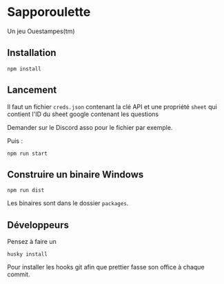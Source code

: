 # Sapporoulette

Un jeu Ouestampes(tm)

## Installation

```
npm install
```

## Lancement

Il faut un fichier `creds.json` contenant la clé API et une propriété `sheet` qui contient l'ID du sheet google contenant les questions

Demander sur le Discord asso pour le fichier par exemple.

Puis :

```
npm run start
```

## Construire un binaire Windows

```
npm run dist
```

Les binaires sont dans le dossier `packages`.

## Développeurs

Pensez à faire un

```
husky install
```

Pour installer les hooks git afin que prettier fasse son office à chaque commit.
